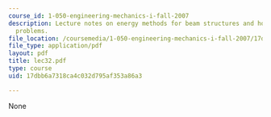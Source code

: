 ```yaml
---
course_id: 1-050-engineering-mechanics-i-fall-2007
description: Lecture notes on energy methods for beam structures and how to solve
  problems.
file_location: /coursemedia/1-050-engineering-mechanics-i-fall-2007/17dbb6a7318ca4c032d795af353a86a3_lec32.pdf
file_type: application/pdf
layout: pdf
title: lec32.pdf
type: course
uid: 17dbb6a7318ca4c032d795af353a86a3

---
```

None